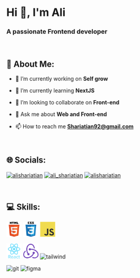 <h1 align="left">Hi 👋, I'm Ali</h1>
<h3 align="left">A passionate Frontend developer</h3>

<br>

<h2 align="left">💫 About Me:</h2>

-  🔭 I’m currently working on **Self grow**

-  🌱 I’m currently learning **NextJS**

-  👯 I’m looking to collaborate on **Front-end**

-  💬 Ask me about **Web and Front-end**

-  📫 How to reach me **Shariatian92@gmail.com**

<br>

<h2 align="left">🌐 Socials:</h2>
<p align="left">
<a href="https://linkedin.com/in/alishariatian" target="_blank"><img align="center" src="https://raw.githubusercontent.com/rahuldkjain/github-profile-readme-generator/master/src/images/icons/Social/linked-in-alt.svg" alt="alishariatian" height="30" width="40" /></a>
<a href="https://twitter.com/ali_shariatian" target="_blank"><img align="center" src="https://raw.githubusercontent.com/rahuldkjain/github-profile-readme-generator/master/src/images/icons/Social/twitter.svg" alt="ali_shariatian" height="30" width="40" /></a>
<a href="https://codepen.io/alishariatian" target="_blank"><img align="center" src="https://raw.githubusercontent.com/rahuldkjain/github-profile-readme-generator/master/src/images/icons/Social/codepen.svg" alt="alishariatian" height="30" width="40" /></a>
</p>

<br>

<h2 align="left">💻 Skills:</h2>
<p align="left">
<img src="https://raw.githubusercontent.com/devicons/devicon/master/icons/html5/html5-original-wordmark.svg" alt="html5" width="40" height="40"/>
<img src="https://raw.githubusercontent.com/devicons/devicon/master/icons/css3/css3-original-wordmark.svg" alt="css3" width="40" height="40"/>
<img src="https://raw.githubusercontent.com/devicons/devicon/master/icons/javascript/javascript-original.svg" alt="javascript" width="40" height="40"/>
</p>
<p align="left">
<img src="https://raw.githubusercontent.com/devicons/devicon/master/icons/react/react-original-wordmark.svg" alt="react" width="40" height="40"/>
<img src="https://raw.githubusercontent.com/devicons/devicon/master/icons/redux/redux-original.svg" alt="redux" width="40" height="40"/>
<img src="https://www.vectorlogo.zone/logos/tailwindcss/tailwindcss-icon.svg" alt="tailwind" width="40" height="40"/>
</p>
<p align="left">
<img src="https://www.vectorlogo.zone/logos/git-scm/git-scm-icon.svg" alt="git" width="40" height="40"/>
<img src="https://www.vectorlogo.zone/logos/figma/figma-icon.svg" alt="figma" width="40" height="40"/>
</p>
